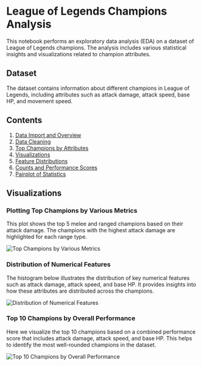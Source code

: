 # League of Legends Champions Analysis

This notebook performs an exploratory data analysis (EDA) on a dataset of League of Legends champions. The analysis includes various statistical insights and visualizations related to champion attributes.

## Dataset

The dataset contains information about different champions in League of Legends, including attributes such as attack damage, attack speed, base HP, and movement speed.

## Contents

1. [Data Import and Overview](#data-import-and-overview)
2. [Data Cleaning](#data-cleaning)
3. [Top Champions by Attributes](#top-champions-by-attributes)
4. [Visualizations](#visualizations)
5. [Feature Distributions](#feature-distributions)
6. [Counts and Performance Scores](#counts-and-performance-scores)
7. [Pairplot of Statistics](#pairplot-of-statistics)

## Visualizations

### Plotting Top Champions by Various Metrics

This plot shows the top 5 melee and ranged champions based on their attack damage. The champions with the highest attack damage are highlighted for each range type.

![Top Champions by Various Metrics](https://github.com/user-attachments/assets/2251075e-fd6d-4e13-96d0-1a191aef902f)

### Distribution of Numerical Features

The histogram below illustrates the distribution of key numerical features such as attack damage, attack speed, and base HP. It provides insights into how these attributes are distributed across the champions.

![Distribution of Numerical Features](https://github.com/user-attachments/assets/aec8b670-29a7-4987-bba1-5f6f4c44d938)

### Top 10 Champions by Overall Performance

Here we visualize the top 10 champions based on a combined performance score that includes attack damage, attack speed, and base HP. This helps to identify the most well-rounded champions in the dataset.

![Top 10 Champions by Overall Performance](https://github.com/user-attachments/assets/993a85c0-9493-4465-92e9-1d0649846aaa)
